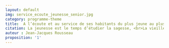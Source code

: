 ```yaml
---
layout: default
img: service_ecoute_jeunesse_senior.jpg
category: programme-theme
title:  A l’écoute et au service de ses habitants du plus jeune au plus âgé
citation: La jeunesse est le temps d’étudier la sagesse, <br>La vieillesse est le temps de la pratiquer.
auteur : Jean-Jacques Rousseau
proposition: '1'
---
```

